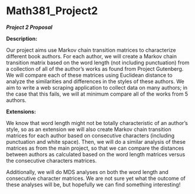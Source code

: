 # Math381_Project2
***Project 2 Proposal***

**Description:**

Our project aims use Markov chain transition matrices to characterize different book authors. For each author, we will create a Markov chain transition matrix based on the word length (not including punctuation) from a collection of all of the author’s works as found from Project Gutenberg. We will compare each of these matrices using Euclidean distance to analyze the similarities and differences in the styles of these authors. We aim to write a web scraping application to collect data on many authors; in the case that this fails, we will at minimum compare all of the works from 5 authors.

**Extensions:**

We know that word length might not be totally characteristic of an author’s style, so as an extension we will also create Markov chain transition matrices for each author based on consecutive characters (including punctuation and white space). Then, we will do a similar analysis of these matrices as from the main project, so that we can compare the distances between authors as calculated based on the word length matrices versus the consecutive characters matrices.

Additionally, we will do MDS analyses on both the word length and consecutive character matrices. We are not sure yet what the outcome of these analyses will be, but hopefully we can find something interesting!

